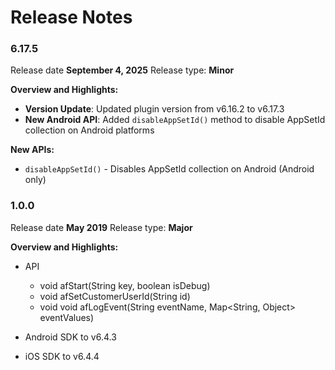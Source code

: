 # Release Notes

### 6.17.5
Release date **September 4, 2025**
Release type: **Minor**

**Overview and Highlights:**

- **Version Update**: Updated plugin version from v6.16.2 to v6.17.3
- **New Android API**: Added `disableAppSetId()` method to disable AppSetId collection on Android platforms

**New APIs:**
- `disableAppSetId()` - Disables AppSetId collection on Android (Android only)

### 1.0.0
Release date **May 2019**
Release type: **Major**

**Overview and Highlights:**

- API
  * void afStart(String key, boolean isDebug)
  * void afSetCustomerUserId(String id)
  * void void afLogEvent(String eventName, Map<String, Object> eventValues)
  
- Android SDK to v6.4.3
- iOS SDK to v6.4.4


